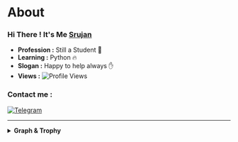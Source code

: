 # About

### Hi There ! It's Me [Srujan](http://t.me/Sruja_12)

-  **Profession :** Still a Student 👷
-  **Learning :** Python :fire:
-  **Slogan :** Happy to help always :hand: 
-  **Views :** ![Profile Views](https://hits.seeyoufarm.com/api/count/incr/badge.svg?url=https://github.com/Srujan12-hi/&title=Profile%20Views)
### Contact me :
[![Telegram](https://img.shields.io/badge/-Srujan-blue?style=flat-square&logo=telegram&logoColor=white&link=https://www.telegram.dog/Sruju_2007)](https://www.telegram.dog/Srujan12-hi)


---------------------------------------------------------------------------------------------------------------------------------------------------------------------------------

<details><summary><b>Graph & Trophy</b></summary>

### Contribution Graph
![Contribution Graph](https://activity-graph.herokuapp.com/graph?username=Srujan12-hi&custom_title=Contribution+Graph&theme=xcode)

### Trophy
![Trophy](https://github-profile-trophy.vercel.app/?username=Srujan12-hi&theme=darkhub)

### GitHub Stats :
![Github Stats](https://github-readme-stats.vercel.app/api?username=Srujan12-hi&show_icons=true&title_color=4195FF&icon_color=7EB7FF&count_private=true&include_all_commits=true&show_icons=true&theme=dark)

### Top used languages :
![Top Languages](https://github-readme-stats.vercel.app/api/top-langs/?username=Srujan12-hi&layout=compact&theme=dark)

  </details>
